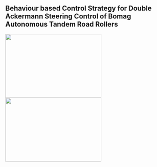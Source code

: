 ## Behaviour based Control Strategy for Double Ackermann Steering Control of Bomag Autonomous Tandem Road Rollers

<img src="https://github.com/ayadav10491/Portfolio/blob/master/images/robot_unreal.gif?raw=true" width="300" height="200"> <img src="https://github.com/ayadav10491/Portfolio/blob/master/images/robot_simulation.gif?raw=true"  width="300" height="200"/>
